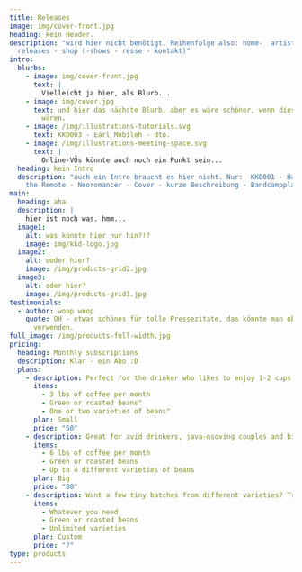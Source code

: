 ```yaml
---
title: Releases
image: img/cover-front.jpg
heading: kein Header.
description: "wird hier nicht benötigt. Reihenfolge also: home-  artists-
  releases - shop (-shows - resse - kontakt)"
intro:
  blurbs:
    - image: img/cover-front.jpg
      text: |
        Vielleicht ja hier, als Blurb...
    - image: img/cover.jpg
      text: und hier das nächste Blurb, aber es wäre schöner, wenn diese Untereinander
        wären.
    - image: /img/illustrations-tutorials.svg
      text: KKD003 - Earl Mobileh - dto.
    - image: /img/illustrations-meeting-space.svg
      text: |
        Online-VÖs könnte auch noch ein Punkt sein...
  heading: kein Intro
  description: "auch ein Intro braucht es hier nicht. Nur:  KKD001 - Haunted by
    the Remote - Neoromancer - Cover - kurze Beschreibung - Bandcampplayer"
main:
  heading: aha
  description: |
    hier ist noch was. hmm...
  image1:
    alt: was könnte hier nur hin?!?
    image: img/kkd-logo.jpg
  image2:
    alt: ooder hier?
    image: /img/products-grid2.jpg
  image3:
    alt: oder hier?
    image: /img/products-grid1.jpg
testimonials:
  - author: woop woop
    quote: OH - etwas schönes für tolle Pressezitate, das könnte man oben noch
      verwenden.
full_image: /img/products-full-width.jpg
pricing:
  heading: Monthly subscriptions
  description: Klar - ein Abo :D
  plans:
    - description: Perfect for the drinker who likes to enjoy 1-2 cups per day.
      items:
        - 3 lbs of coffee per month
        - Green or roasted beans"
        - One or two varieties of beans"
      plan: Small
      price: "50"
    - description: Great for avid drinkers, java-nsoving couples and bigger crowds
      items:
        - 6 lbs of coffee per month
        - Green or roasted beans
        - Up to 4 different varieties of beans
      plan: Big
      price: "80"
    - description: Want a few tiny batches from different varieties? Try our custom plan
      items:
        - Whatever you need
        - Green or roasted beans
        - Unlimited varieties
      plan: Custom
      price: "?"
type: products
---
```

